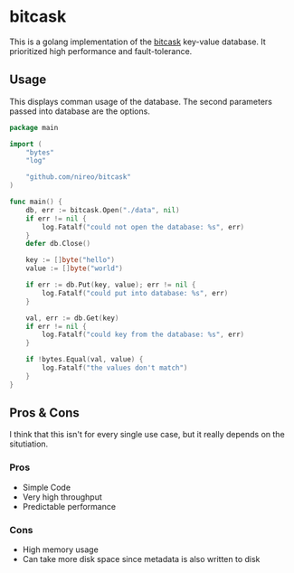 # bitcask

This is a golang implementation of the [bitcask](https://riak.com/assets/bitcask-intro.pdf) key-value database. It prioritized high performance and fault-tolerance.

## Usage

This displays comman usage of the database. The second parameters passed into database are the options.

```go
package main

import (
	"bytes"
	"log"

	"github.com/nireo/bitcask"
)

func main() {
	db, err := bitcask.Open("./data", nil)
	if err != nil {
		log.Fatalf("could not open the database: %s", err)
	}
	defer db.Close()

	key := []byte("hello")
	value := []byte("world")

	if err := db.Put(key, value); err != nil {
		log.Fatalf("could put into database: %s", err)
	}

	val, err := db.Get(key)
	if err != nil {
		log.Fatalf("could key from the database: %s", err)
	}

	if !bytes.Equal(val, value) {
		log.Fatalf("the values don't match")
	}
}
```

## Pros & Cons

I think that this isn't for every single use case, but it really depends on the situtiation.

### Pros
* Simple Code
* Very high throughput
* Predictable performance

### Cons
* High memory usage
* Can take more disk space since metadata is also written to disk
